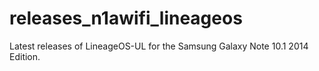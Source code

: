 # releases_n1awifi_lineageos
Latest releases of LineageOS-UL for the Samsung Galaxy Note 10.1 2014 Edition.
